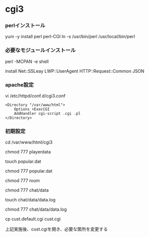 # cgi3

### perlインストール
yum -y install perl perl-CGI
ln -s /usr/bin/perl /usr/local/bin/perl

### 必要なモジュールインストール
perl -MCPAN -e shell

install Net::SSLeay LWP::UserAgent HTTP::Request::Common JSON

### apache設定
vi /etc/httpd/conf.d/cgi3.conf

```
<Directory "/var/www/html">
    Options +ExecCGI
    AddHandler cgi-script .cgi .pl
</Directory>
```

### 初期設定
cd /var/www/html/cgi3

chmod 777 playerdata

touch popular.dat

chmod 777 popular.dat

chmod 777 room

chmod 777 chat/data

touch chat/data/data.log

chmod 777 chat/data/data.log

cp cust.default.cgi cust.cgi

上記実施後、cust.cgiを開き、必要な箇所を変更する


